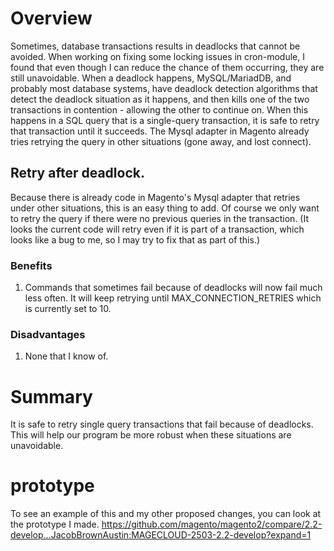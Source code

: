 # Overview

Sometimes, database transactions results in deadlocks that cannot be avoided.  When working on fixing some locking issues in cron-module, I found that even though I can reduce the chance of them occurring, they are still unavoidable.  When a deadlock happens, MySQL/MariadDB, and probably most database systems, have deadlock detection algorithms that detect the deadlock situation as it happens, and then kills one of the two transactions in contention - allowing the other to continue on.  When this happens in a SQL query that is a single-query transaction, it is safe to retry that transaction until it succeeds.  The Mysql adapter in Magento already tries retrying the query in other situations (gone away, and lost connect). 

## Retry after deadlock.

Because there is already code in Magento's Mysql adapter that retries under other situations, this is an easy thing to add.  Of course we only want to retry the query if there were no previous queries in the transaction.  (It looks the current code will retry even if it is part of a transaction, which looks like a bug to me, so I may try to fix that as part of this.)

### Benefits
1. Commands that sometimes fail because of deadlocks will now fail much less often.  It will keep retrying until MAX_CONNECTION_RETRIES which is currently set to 10.

### Disadvantages
1. None that I know of.

# Summary
It is safe to retry single query transactions that fail because of deadlocks.  This will help our program be more robust when these situations are unavoidable.

# prototype
To see an example of this and my other proposed changes, you can look at the prototype I made.
https://github.com/magento/magento2/compare/2.2-develop...JacobBrownAustin:MAGECLOUD-2503-2.2-develop?expand=1
